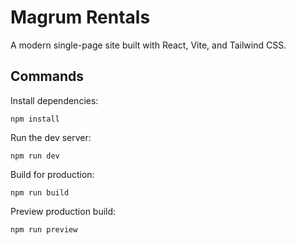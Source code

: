 # Magrum Rentals

A modern single-page site built with React, Vite, and Tailwind CSS.

## Commands

Install dependencies:
```
npm install
```

Run the dev server:
```
npm run dev
```

Build for production:
```
npm run build
```

Preview production build:
```
npm run preview
```